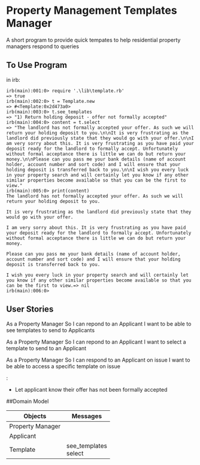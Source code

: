 # Property Management Templates Manager

A short program to provide quick tempates to help residential property managers respond to queries

## To Use Program

in irb:

```
irb(main):001:0> require '.\lib\template.rb'
=> true
irb(main):002:0> t = Template.new
=> #<Template:0x2d473a0>
irb(main):003:0> t.see_templates
=> "1) Return holding deposit - offer not formally accepted"
irb(main):004:0> content = t.select
=> "The landlord has not formally accepted your offer. As such we will return your holding deposit to you.\n\nIt is very frustrating as the landlord did previously state that they would go with your offer.\n\nI am very sorry about this. It is very frustrating as you have paid your deposit ready for the landlord to formally accept. Unfortunately without formal acceptance there is little we can do but return your money.\n\nPlease can you pass me your bank details (name of account holder, account number and sort code) and I will ensure that your holding deposit is transferred back to you.\n\nI wish you every luck in your property search and will certainly let you know if any other similar properties become available so that you can be the first to view."
irb(main):005:0> print(content)
The landlord has not formally accepted your offer. As such we will return your holding deposit to you.

It is very frustrating as the landlord did previously state that they would go with your offer.

I am very sorry about this. It is very frustrating as you have paid your deposit ready for the landlord to formally accept. Unfortunately without formal acceptance there is little we can do but return your money.

Please can you pass me your bank details (name of account holder, account number and sort code) and I will ensure that your holding deposit is transferred back to you.

I wish you every luck in your property search and will certainly let you know if any other similar properties become available so that you can be the first to view.=> nil
irb(main):006:0>
```

## User Stories

As a Property Manager
So I can repond to an Applicant
I want to be able to see templates to send to Applicants

As a Property Manager
So I can repond to an Applicant
I want to select a template to send to an Applicant

As a Property Manager
So I can respond to an Applicant on <X> issue
I want to be able to access a specific template on <X> issue

<X>:

- Let applicant know their offer has not been formally accepted

##Domain Model

Objects | Messages
---|---
Property Manager | 
Applicant | 
Template | see_templates <br> select
